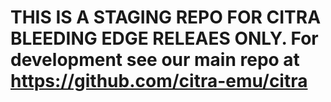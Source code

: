 # THIS IS A STAGING REPO FOR CITRA BLEEDING EDGE RELEAES ONLY. For development see our main repo at https://github.com/citra-emu/citra
